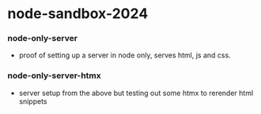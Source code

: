 # node-sandbox-2024

### node-only-server
- proof of setting up a server in node only, serves html, js and css.

### node-only-server-htmx
- server setup from the above but testing out some htmx to rerender html snippets